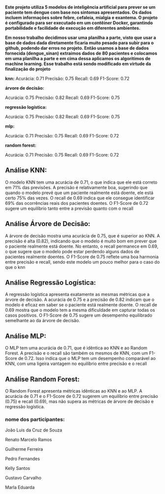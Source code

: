 **Este projeto utiliza 5 modelos de inteligência artificial para prever se um paciente tem dengue com base nos sintomas apresentados. Os dados incluem informações sobre febre, cefaleia, mialgia e exantema. O projeto é configurado para ser executado em um contêiner Docker, garantindo portabilidade e facilidade de execução em diferentes ambientes.**

**Em nosso trabalho decidimos usar uma planilha a parte, visto que usar a base de dados dada diretamente ficaria muito pesado para subir para o github, podendo dar erros no projeto. Então usamos a base de dados fornecida (dengue_sinan) extraímos dados de 80 pacientes e colocamos em uma planilha a parte e em cima dessa aplicamos os algoritimos de machine learning. Esse trabalho está sendo modificado em virtude da finalização do projeto** 

**knn:**
Acurácia: 0.71 Precisão: 0.75 Recall: 0.69 F1-Score: 0.72

**árvore de decisão:**

Acurácia: 0.75 Precisão: 0.82 Recall: 0.69 F1-Score: 0.75

**regressão logística:**

Acurácia: 0.75 Precisão: 0.82 Recall: 0.69 F1-Score: 0.75

**mlp:**

Acurácia: 0.71 Precisão: 0.75 Recall: 0.69 F1-Score: 0.72

**random forest:**

Acurácia: 0.71 Precisão: 0.75 Recall: 0.69 F1-Score: 0.72


## Análise KNN:
O modelo KNN tem uma acurácia de 0.71, o que indica que ele está correto em 71% das previsões. A precisão é relativamente boa, sugerindo que quando o modelo prevê que um paciente realmente está doente, ele está certo 75% das vezes. O recall de 0.69 indica que ele consegue identificar 69% das ocorrências reais dos pacientes doentes. O F1-Score de 0.72 sugere um equilíbrio tanto entre a previsão quanto com o recall

## Análise Árvore de Decisão:
A árvore de decisão mostra uma acurácia de 0.75, que é superior ao KNN. A precisão é alta (0.82), indicando que o modelo é muito bom em prever que o paciente realmente está doente. No entanto, o recall permanece em 0.69, o que sugere que o modelo pode estar perdendo alguns dados de pacientes realmente doentes. O F1-Score de 0.75 reflete uma boa harmonia entre precisão e recall, sendo este modelo um pouco melhor para o caso do que o knn

## Análise Regressão Logística:
A regressão logística apresenta exatamente as mesmas métricas que a árvore de decisão. A acurácia de 0.75 e a precisão de 0.82 indicam que o modelo é eficaz em saber se o paciente está realmente doente. O recall de 0.69 mostra que o modelo tem a mesma dificuldade em capturar todas os casos positivos. O F1-Score de 0.75 sugere um desempenho equilibrado semelhante ao da árvore de decisão.

## Análise MLP:
O MLP tem uma acurácia de 0.71, que é idêntica ao KNN e ao Random Forest. A precisão e o recall são também os mesmos de KNN, com um F1-Score de 0.72. Isso indica que o MLP tem um desempenho comparável ao KNN, com uma ligeira vantagem no equilíbrio entre precisão e o recall

## Análise Random Forest:
O Random Forest apresenta métricas idênticas ao KNN e ao MLP. A acurácia de 0.71 e o F1-Score de 0.72 sugerem um equilíbrio entre precisão (0.75) e recall (0.69), mas não supera as métricas de árvore de decisão e regressão logística.


### nome dos participantes:

João Luis da Cruz de Souza

Renato Marcelo Ramos

Guilherme Ferreira

Pedro Fernandes

Kelly Santos

Gustavo Carvalho

Marla Eduarda 







